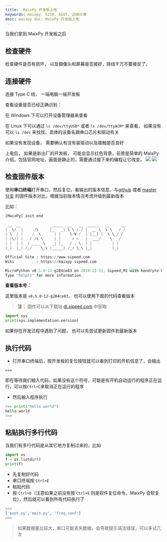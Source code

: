 ```yaml
---
title:  MaixPy 开发板上电
keywords: maixpy, k210, AIOT, 边缘计算
desc: maixpy doc: MaixPy 开发板上电
---
```



当我们拿到 MaixPy 开发板之后

## 检查硬件

检查硬件是否有损坏， 以及摄像头和屏幕是否接好，排线千万不要接反了。


## 连接硬件

连接 Type C 线， 一端电脑一端开发板

查看设备是否已经正确识别：

在 Windows 下可以打开设备管理器来查看

在 Linux 下可以通过 `ls /dev/ttyUSB*` 或者 `ls /dev/ttyACM*` 来查看， 如果没有可以 `ls /dev` 来找找，具体的设备名跟串口芯片和驱动有关


如果没有发现设备， 需要确认有没有装驱动以及接触是否良好

上电后， 如果是新出厂的开发板， 可能会显示红色背景，前景是简单的 MaixPy 介绍，包括官网地址，画面是静止的，需要通过接下来的编程让它改变。
![](./../../assets/maixpy/welcome_maixpy.png)
![](./../../assets/maixpy/welcome_maixpy.png)


## 检查固件版本

使用**串口终端**打开串口，然后复位，看输出的版本信息，与[github](https://github.com/sipeed/MaixPy/releases) 或者 [master 分支](http://dl.sipeed.com/MAIX/MaixPy/release/master/) 的固件版本对比，根据当前版本情况考虑升级到最新版本

比如：

```python
[MaixPy] init end

 __  __              _____  __   __  _____   __     __
|  \/  |     /\     |_   _| \ \ / / |  __ \  \ \   / /
| \  / |    /  \      | |    \ V /  | |__) |  \ \_/ /
| |\/| |   / /\ \     | |     > <   |  ___/    \   /
| |  | |  / ____ \   _| |_   / . \  | |         | |
|_|  |_| /_/    \_\ |_____| /_/ \_\ |_|         |_|

Official Site : https://www.sipeed.com
Wiki          : https://maixpy.sipeed.com

MicroPython v0.5.0-12-g284ce83 on 2019-12-31; Sipeed_M1 with kendryte-k210
Type "help()" for more information.
```

**查看版本号：**

  这里版本是 `v0.5.0-12-g284ce83`， 也可以使用下面的代码查看版本

> **注：** 固件可以从下载站 [dl.sipeed.com](http://dl.sipeed.com/MAIX/MaixPy/release/master/) 中获取

```python
import sys
print(sys.implementation.version)
```

如果你在开发过程中遇到了问题， 也可以先尝试更新固件到最新版本

## 执行代码

* 打开串口终端后，按开发板的复位按钮就可以看到打印的开机信息了，会输出

```shell
>>>
```
即在等待我们输入代码，如果没有这个符号，可能是有开机自动运行的程序正在运行，可以按`Ctrl+C`来取消正在运行的程序

* 然后输入程序执行

```python
>>> print("hello world")
hello world
>>>
```

## 粘贴执行多行代码

当我们有多行代码是从其它地方复制过来的，比如
```python
import os
f = os.listdir()
print(f)
```

* 先复制好代码
* 串口终端按 `Ctrl+E`
* 粘贴代码
* 按 `Ctrl+D`（注意如果之前没有按 `Ctrl+E` 则是软件复位命令，MaixPy 会软复位），然后就可以看到所有代码执行了

```python
>>>
['boot.py','main.py', 'freq.conf']
>>>

```

> 如果数据量比较大，串口可能丢失数据，会导致提示语法错误，可以多试几次
